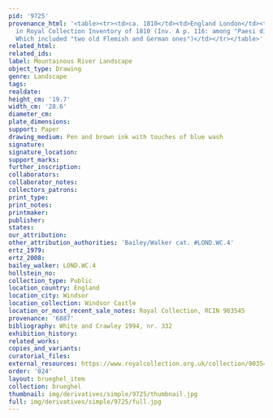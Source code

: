 ```yaml
---
pid: '9725'
provenance_html: '<table><tr><td>ca. 1810</td><td>England London</td><td>First recorded
  in Royal Collection Inventory of 1810 (Inv. A p. 116: among "Paesi di Maestri Bolognese"
  Which included "two old Flemish and German ones")</td></tr></table>'
related_html: 
related_ids: 
label: Mountainous River Landscape
object_type: Drawing
genre: Landscape
tags: 
realdate: 
height_cm: '19.7'
width_cm: '28.6'
diameter_cm: 
plate_dimensions: 
support: Paper
drawing_medium: Pen and brown ink with touches of blue wash
signature: 
signature_location: 
support_marks: 
further_inscription: 
collaborators: 
collaborator_notes: 
collectors_patrons: 
print_type: 
print_notes: 
printmaker: 
publisher: 
states: 
our_attribution: 
other_attribution_authorities: 'Bailey/Walker cat. #LOND.WC.4'
ertz_1979: 
ertz_2008: 
bailey_walker: LOND.WC.4
hollstein_no: 
collection_type: Public
location_country: England
location_city: Windsor
location_collection: Windsor Castle
location_or_most_recent_sale_notes: Royal Collection, RCIN 903545
provenance: '6887'
bibliography: White and Crawley 1994, nr. 332
exhibition_history: 
related_works: 
copies_and_variants: 
curatorial_files: 
external_resources: https://www.royalcollection.org.uk/collection/903545/mountainous-river-landscape
order: '024'
layout: brueghel_item
collection: brueghel
thumbnail: img/derivatives/simple/9725/thumbnail.jpg
full: img/derivatives/simple/9725/full.jpg
---
```

